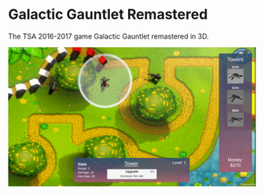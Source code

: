 
# Galactic Gauntlet Remastered
 The TSA 2016-2017 game Galactic Gauntlet remastered in 3D.
 
![alt text](https://raw.githubusercontent.com/gabrieltm9/Galactic-Gauntlet-Remastered/master/GGImg.png) 

